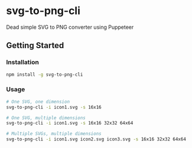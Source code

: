 # svg-to-png-cli
Dead simple SVG to PNG converter using Puppeteer

## Getting Started

### Installation
```sh
npm install -g svg-to-png-cli
```

### Usage
```sh
# One SVG, one dimension
svg-to-png-cli -i icon1.svg -s 16x16

# One SVG, multiple dimensions
svg-to-png-cli -i icon1.svg -s 16x16 32x32 64x64

# Multiple SVGs, multiple dimensions
svg-to-png-cli -i icon1.svg icon2.svg icon3.svg -s 16x16 32x32 64x64
```
